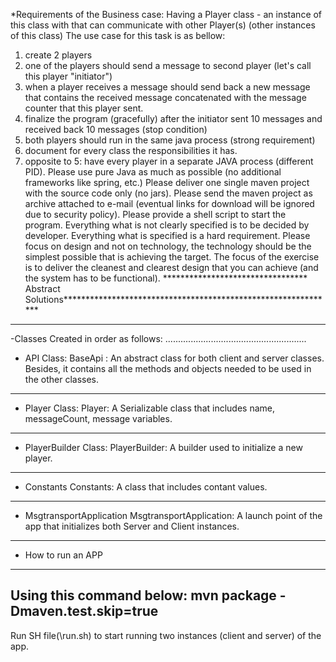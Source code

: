 *Requirements of the Business case:
Having a Player class - an instance of this class with that can communicate with other Player(s) (other instances of this class)
The use case for this task is as bellow:
1. create 2 players
2. one of the players should send a message to second player (let's call this player "initiator")
3. when a player receives a message should send back a new message that contains the received message concatenated with the message counter that this player sent.
4. finalize the program (gracefully) after the initiator sent 10 messages and received back 10 messages (stop condition)
5. both players should run in the same java process (strong requirement)
6. document for every class the responsibilities it has.
7. opposite to 5: have every player in a separate JAVA process (different PID).
Please use pure Java as much as possible (no additional frameworks like spring, etc.)
Please deliver one single maven project with the source code only (no jars). Please send the maven project as archive attached to e-mail (eventual links for download will be ignored due to security policy).
Please provide a shell script to start the program.
Everything what is not clearly specified is to be decided by developer. Everything what is specified is a hard requirement.
Please focus on design and not on technology, the technology should be the simplest possible that is achieving the target.
The focus of the exercise is to deliver the cleanest and clearest design that you can achieve (and the system has to be functional).
********************************* Abstract Solutions**************************************************************
------------------------------------------------------------------
-Classes Created in order as follows:
........................................................
* API Class:
BaseApi : An abstract class for both client and server classes. Besides, it contains all the methods and objects needed
to be used in the other classes.
------------------------------------------------------------------------------------------------------
* Player Class:
 Player: A Serializable class that includes name, messageCount, message variables.
------------------------------------------------------------------------------------------------------
* PlayerBuilder Class:
  PlayerBuilder: A builder used to initialize a new player.
------------------------------------------------------------------------------------------
* Constants
Constants: A class that includes contant values.
----------------------------------------------------------------------------------------
* MsgtransportApplication
MsgtransportApplication: A launch point of the app that initializes both Server and Client instances.
------------------------------------------------------------------------------------------------------
* How to run an APP
------------------------------------------------------------------
Using this command below:  mvn package -Dmaven.test.skip=true
------------------------------------------------------------------------------------------
Run SH file(\run.sh) to start running two instances (client and server) of the app.
